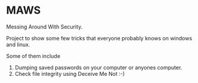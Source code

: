 # MAWS
Messing Around With Security.

Project to show some few tricks that everyone probably knows on windows and linux.

Some of them include 
1. Dumping saved passwords on your computer or anyones computer.
2. Check file integrity using Deceive Me Not :-)
